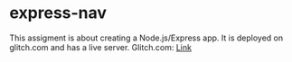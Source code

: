 # express-nav
  This assigment is about creating a Node.js/Express app. It is deployed on glitch.com and has a live server.
  Glitch.com: [Link](https://express-nav-bar.glitch.me/)

  
